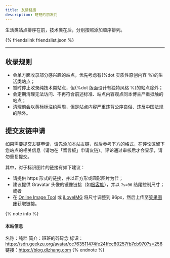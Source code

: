 ```yaml
---
title: 友情链接
description: 班班的朋友们
---
```


生活类站点排序在前，技术类在后，分别按照添加顺序排列。

{% friendslink friendslist.json %}

* * *

## 收录规则


- 会单方面收录部分感兴趣的站点，优先考虑有{%dot 实质性原创内容 %}的生活类站点；
- 暂时停止收录纯技术类站点，但{%dot 版面设计有独特风格 %}的站点除外；
- 会定期清理无法访问、不再符合前述标准、站点内容观点同本博主严重抵触的站点；
- 清理前会以黄标标注约两周，但是站点内容严重违背公序良俗、违反中国法规的除外。

## 提交友链申请

如果需要提交友链申请，请先添加本站友链，然后参考下方的格式，在评论区留下您站点的相关信息（请勿在「留言板」申请友链）。评论通过审核后才会显示，请勿重复提交。

其中，对于标识图片的链接有如下建议：

- 请提供 https 形式的链接，并以正方形或圆形图片为佳；
- 建议提供 Gravatar 头像的镜像链接（如[极客族](https://cdn.geekzu.org/cached.html)），并以 `?s=96` 结尾控制尺寸；或者
- 在 [Online Image Tool](https://www.onlineimagetool.com) 或 [iLoveIMG](https://www.iloveimg.com) 将尺寸调整到 96px，然后上传至[笑果图床](https://imagelol.com)获取链接。

{% note info %}
#### 本站信息
名称：纯粹
简介：班班的碎碎念
标识：https://sdn.geekzu.org/avatar/cc763511474fe24ffcc80257fb7cb970?s=256
链接：https://blog.dlzhang.com
{% endnote %}